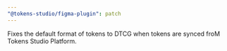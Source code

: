 ```yaml
---
"@tokens-studio/figma-plugin": patch
---
```


Fixes the default format of tokens to DTCG when tokens are synced froM Tokens Studio Platform.
